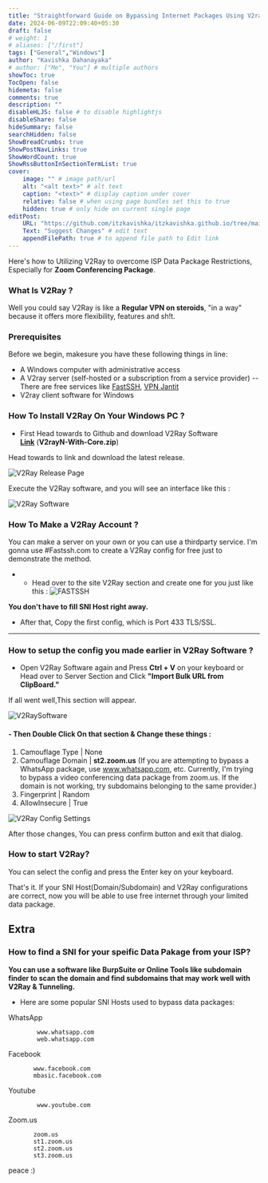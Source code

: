 ```yaml
---
title: "Straightforward Guide on Bypassing Internet Packages Using V2ray : No Nonsense Guide"
date: 2024-06-09T22:09:40+05:30
draft: false
# weight: 1
# aliases: ["/first"]
tags: ["General","Windows"]
author: "Kavishka Dahanayaka"
# author: ["Me", "You"] # multiple authors
showToc: true
TocOpen: false
hidemeta: false
comments: true
description: ""
disableHLJS: false # to disable highlightjs
disableShare: false
hideSummary: false
searchHidden: false
ShowBreadCrumbs: true
ShowPostNavLinks: true
ShowWordCount: true
ShowRssButtonInSectionTermList: true
cover:
    image: "" # image path/url
    alt: "<alt text>" # alt text
    caption: "<text>" # display caption under cover
    relative: false # when using page bundles set this to true
    hidden: true # only hide on current single page
editPost:
    URL: "https://github.com/itzkavishka/itzkavishka.github.io/tree/main/content"
    Text: "Suggest Changes" # edit text
    appendFilePath: true # to append file path to Edit link
---
```


Here's how to Utilizing V2Ray to overcome ISP Data Package Restrictions, Especially for **Zoom Conferencing Package**.

### What Is V2Ray ?

 Well you could say V2Ray is like a **Regular VPN on steroids**, "in a way" because it offers more flexibility, features and sh!t.

### Prerequisites
Before we begin, makesure you have these following things in line:

- A Windows computer with administrative access
- A V2ray server (self-hosted or a subscription from a service provider) -- There are free services like [FastSSH](https://www.fastssh.com), [VPN Jantit](https://www.vpnjantit.com)
- V2ray client software for Windows

### How To Install V2Ray On Your Windows PC ? 
* First Head towards to Github and download V2Ray Software     
**[Link](https://github.com/2dust/v2rayN)** (**V2rayN-With-Core.zip**)

Head towards to link and download the latest release.


![V2Ray Release Page](https://blogger.googleusercontent.com/img/b/R29vZ2xl/AVvXsEgWIlg5dZxl1unwwFjcyTly5Y0OJTSfEfeJWeKluHTYna4gXM9cnPykTmNsHu5KnhB8o7xm7nz1RaVuhbpTzG1uLDN8cLbWcgUrEbZOxpoYzFFM-Sm-uD1wHkgyapPSnUvoYtNxf2ZsnThJ-ThZ0JgMK4ELzm7hCytr7wTHnhko_O9R-mHj5tJBSe6AGA-W/s1280/V2Ray_2.png)


Execute the V2Ray software, and you will see an interface like this :


![V2Ray Software](https://blogger.googleusercontent.com/img/b/R29vZ2xl/AVvXsEih_CGLvS1oKYja8A8dI5wJd5lEvE_F9knSuY8retl3zShQvi5AQPaECR2EOgQLmMxm67cS3JEX-AHlK-Oe4_PCrA9nGEDQbipcNhQjPLlv43PjjYqcvlg5P_uOiXHY49TkKGfeusPNTWyByMKYH6jJwilr098dhYFpwX5q415Q0opc0s_2-s0BKE1_5xkC/s1070/Screenshot%20(53).png)

### How To Make a V2Ray Account ?

You can make a server on your own or you can use a thirdparty service. I'm gonna use #Fastssh.com to create a V2Ray config for free just to demonstrate the method.

- - Head over to the site V2Ray section and create one for you just like this :
![FASTSSH](https://blogger.googleusercontent.com/img/b/R29vZ2xl/AVvXsEhdutdRqpxcYDLoL5nj-nHASJH_3uvurS_CcUSP4CeJfsW4qHNirv282whg9bDVouHXWmsa8ohJVcNlwLsYfPvaQv1pd5rVSHZPOee2BRGkQ_FWazUKEsjVOKQz-i27Mp_2HJQ38cIvVfJzv6QjSF-ePZbDzErFU0Lj5mjJp-7owPX5DDJxqW5U7oIc2Khy/s1280/Screenshot%20(55).png)

**You don't have to fill SNI Host right away.**

- After that, Copy the first config, which is Port 433 TLS/SSL.
---
### How to setup the config you made earlier in V2Ray Software ?

- Open V2Ray Software again and Press **Ctrl + V** on your keyboard or Head over to Server Section and Click **"Import Bulk URL from ClipBoard."**

If all went well,This section will appear.

![V2RaySoftware](https://blogger.googleusercontent.com/img/b/R29vZ2xl/AVvXsEhQLbIIO20SltwdiDnT2oYqnoD7iGcmrYHtGrM9mX0NAILyY6YnpVkJq_1GThzUrb45aOED7N9D5xVisct6_S-nDe9sBN9Eve_kvzVNk27ot1B0py9-Iq3am5OHtB2oiQCba-jG0YJ9mXsl1mirAcqaKfkQ18zFiLq9Rf3XNdXfpn0VAkEQlHMImO96gAhF/s883/Screenshot%20(56).png)


#### - Then Double Click On that section & Change these things :

1. Camouflage Type     | None
2. Camouflage Domain   | **st2.zoom.us** (If you are attempting to bypass a WhatsApp package, use www.whatsapp.com, etc. Currently, I'm trying to bypass a video conferencing data package from zoom.us. If the domain is not working, try subdomains belonging to the same provider.)
3. Fingerprint         | Random
4. AllowInsecure       | True

![V2Ray Config Settings](https://blogger.googleusercontent.com/img/b/R29vZ2xl/AVvXsEi102X7v0o1CQNYFxTHwRX8_5NJjpsj7cHjS2DdZHOuerjPkN0oI_zShD5Vsib9Fnr8HyYfJ7mdSFBgtHWOB53_4Y7400NNmLDTeGdK_uuqUkq40-v-pCyiuvwr5R1SOhC-nNIB-Nk7SdhR5pZ934hsRAYb4pmdafxwZmoDbQ-byGYdx_E74mr7BvFv8t-Z/s1154/Screenshot%20(57).png)

After those changes, You can press confirm button and exit that dialog.

### How to start V2Ray?
You can select the config and press the Enter key on your keyboard.

That's it. If your SNI Host(Domain/Subdomain) and V2Ray configurations are correct, now you will be able to use free internet through your limited data package.


## Extra
### How to find a SNI for your speific Data Pakage from your ISP?
**You can use a software like BurpSuite or Online Tools like subdomain finder to scan the domain and find subdomains that may work well with V2Ray & Tunneling.**

*  Here are some popular SNI Hosts used to bypass data packages:

WhatsApp 

            www.whatsapp.com
            web.whatsapp.com

Facebook

           www.facebook.com
           mbasic.facebook.com

Youtube

            www.youtube.com

Zoom.us 

           zoom.us
           st1.zoom.us
           st2.zoom.us
           st3.zoom.us     


peace :)
